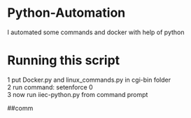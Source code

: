 # Python-Automation
I automated some commands and docker with help of python

# Running this script
  1 put Docker.py and linux_commands.py in cgi-bin folder <br>
  2 run command: setenforce 0<br>
  3 now run iiec-python.py from command prompt<br>

##comm

